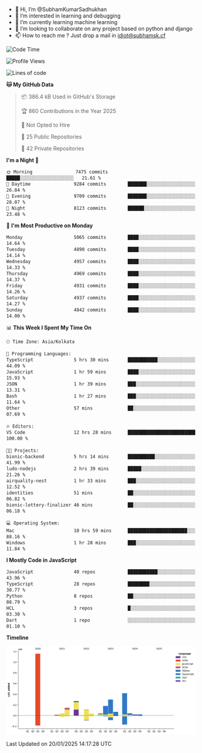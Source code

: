 - 👋 Hi, I’m @SubhamKumarSadhukhan
- 👀 I’m interested in learning and debugging
- 🌱 I’m currently learning machine learning
- 💞️ I’m looking to collaborate on any project based on python and django
- 📫 How to reach me ?
      Just drop a mail in idiot@subhamsk.cf

<!---
SubhamKumarSadhukhan/SubhamKumarSadhukhan is a ✨ special ✨ repository because its `README.md` (this file) appears on your GitHub profile.
You can click the Preview link to take a look at your changes.
--->


<!--START_SECTION:waka-->
![Code Time](http://img.shields.io/badge/Code%20Time-2%2C717%20hrs%2036%20mins-blue)

![Profile Views](http://img.shields.io/badge/Profile%20Views-0-blue)

![Lines of code](https://img.shields.io/badge/From%20Hello%20World%20I%27ve%20Written-2.8%20million%20lines%20of%20code-blue)

**🐱 My GitHub Data** 

> 📦 386.4 kB Used in GitHub's Storage 
 > 
> 🏆 860 Contributions in the Year 2025
 > 
> 🚫 Not Opted to Hire
 > 
> 📜 25 Public Repositories 
 > 
> 🔑 42 Private Repositories 
 > 
**I'm a Night 🦉** 

```text
🌞 Morning                7475 commits        █████░░░░░░░░░░░░░░░░░░░░   21.61 % 
🌆 Daytime                9284 commits        ███████░░░░░░░░░░░░░░░░░░   26.84 % 
🌃 Evening                9709 commits        ███████░░░░░░░░░░░░░░░░░░   28.07 % 
🌙 Night                  8123 commits        ██████░░░░░░░░░░░░░░░░░░░   23.48 % 
```
📅 **I'm Most Productive on Monday** 

```text
Monday                   5065 commits        ████░░░░░░░░░░░░░░░░░░░░░   14.64 % 
Tuesday                  4890 commits        ████░░░░░░░░░░░░░░░░░░░░░   14.14 % 
Wednesday                4957 commits        ████░░░░░░░░░░░░░░░░░░░░░   14.33 % 
Thursday                 4969 commits        ████░░░░░░░░░░░░░░░░░░░░░   14.37 % 
Friday                   4931 commits        ████░░░░░░░░░░░░░░░░░░░░░   14.26 % 
Saturday                 4937 commits        ████░░░░░░░░░░░░░░░░░░░░░   14.27 % 
Sunday                   4842 commits        ████░░░░░░░░░░░░░░░░░░░░░   14.00 % 
```


📊 **This Week I Spent My Time On** 

```text
🕑︎ Time Zone: Asia/Kolkata

💬 Programming Languages: 
TypeScript               5 hrs 30 mins       ███████████░░░░░░░░░░░░░░   44.09 % 
JavaScript               1 hr 59 mins        ████░░░░░░░░░░░░░░░░░░░░░   15.93 % 
JSON                     1 hr 39 mins        ███░░░░░░░░░░░░░░░░░░░░░░   13.31 % 
Bash                     1 hr 27 mins        ███░░░░░░░░░░░░░░░░░░░░░░   11.64 % 
Other                    57 mins             ██░░░░░░░░░░░░░░░░░░░░░░░   07.69 % 

🔥 Editors: 
VS Code                  12 hrs 28 mins      █████████████████████████   100.00 % 

🐱‍💻 Projects: 
bionic-backend           5 hrs 14 mins       ██████████░░░░░░░░░░░░░░░   41.99 % 
ludo-nodejs              2 hrs 39 mins       █████░░░░░░░░░░░░░░░░░░░░   21.26 % 
airquality-nest          1 hr 33 mins        ███░░░░░░░░░░░░░░░░░░░░░░   12.52 % 
identities               51 mins             ██░░░░░░░░░░░░░░░░░░░░░░░   06.82 % 
bionic-lottery-finalizer 46 mins             ██░░░░░░░░░░░░░░░░░░░░░░░   06.18 % 

💻 Operating System: 
Mac                      10 hrs 59 mins      ██████████████████████░░░   88.16 % 
Windows                  1 hr 28 mins        ███░░░░░░░░░░░░░░░░░░░░░░   11.84 % 
```

**I Mostly Code in JavaScript** 

```text
JavaScript               40 repos            ███████████░░░░░░░░░░░░░░   43.96 % 
TypeScript               28 repos            ████████░░░░░░░░░░░░░░░░░   30.77 % 
Python                   8 repos             ██░░░░░░░░░░░░░░░░░░░░░░░   08.79 % 
HCL                      3 repos             █░░░░░░░░░░░░░░░░░░░░░░░░   03.30 % 
Dart                     1 repo              ░░░░░░░░░░░░░░░░░░░░░░░░░   01.10 % 
```



**Timeline**

![Lines of Code chart](https://raw.githubusercontent.com/SubhamKumarSadhukhan/SubhamKumarSadhukhan/main/assets/bar_graph.png)


 Last Updated on 20/01/2025 14:17:28 UTC
<!--END_SECTION:waka-->
